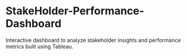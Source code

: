 # StakeHolder-Performance-Dashboard
Interactive dashboard to analyze stakeholder insights and performance metrics built using Tableau.
